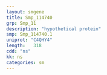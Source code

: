 ```yaml
---
layout: smgene
title: Smp_114740
grp: Smp_11
description: "hypothetical protein"
smp: Smp_114740.1
uniprot: "C4QHY4"
length:   318
cdd: "ns"
kk: ns
categories: sm
---
```

